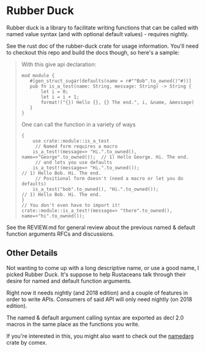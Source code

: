 # Rubber Duck

Rubber duck is a library to facilitate writing functions that can be called with named value syntax (and with optional default values) - requires nightly.

See the rust doc of the rubber-duck crate for usage information. 
You'll need to checkout this repo and build the docs though, so here's a sample:

> With this give api declaration:
> 
> ```
> mod module {
>    #[gen_struct_sugar(defaults(name = r#""Bob".to_owned()"#))]
>    pub fn is_a_test(name: String, message: String) -> String {
>        let i = 0;
>        let i = i + 1;
>        format!("{}) Hello {}, {} The end.", i, &name, &message)
>    }
> }
> ```
>
> One can call the function in a variety of ways
>
> ```
> {
>     use crate::module::is_a_test
>      // Named form requires a macro
>     is_a_test!(message=> "Hi.".to_owned(), name=>"George".to_owned());  // 1) Hello George. Hi. The end.
>      // and lets you use defaults                                   
>     is_a_test!(message=> "Hi.".to_owned());                             // 1) Hello Bob. Hi. The end.  
>      // Positional form doesn't (need a macro or let you do defaults)
>     is_a_test("bob".to_owned(), "Hi.".to_owned());                      // 1) Hello Bob. Hi. The end. 
> }
> // You don't even have to import it!
> crate::module::is_a_test!(message=> "there".to_owned(), name=>"hi".to_owned());
> ```

See the REVIEW.md for general review about the previous named & default function arguments RFCs and discussions.

## Other Details

Not wanting to come up with a long descriptive name, or use a good name, I picked Rubber Duck. It's suppose to help
Rustaceans talk through their desire for named and default function arguments.

Right now it needs nightly (and 2018 edition) and a couple of features in order to write APIs. Consumers of said API will only need nightly (on 2018 edition).

The named & default argument calling syntax are exported as decl 2.0 macros in the same place as the functions you write.

If you're interested in this, you might also want to check out the [namedarg](https://github.com/comex/namedarg) crate by comex.

